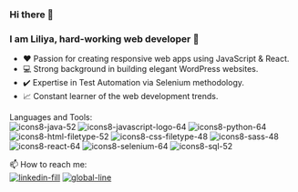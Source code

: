 ### Hi there 👋

<!--
**lyly2112/lyly2112** is a ✨ _special_ ✨ repository because its `README.md` (this file) appears on your GitHub profile.
-->
### I am Liliya, hard-working web developer 💪
- ❤️ Passion for creating responsive web apps using JavaScript & React. 
- 💻 Strong background in building elegant WordPress websites. 
- ✔️ Expertise in Test Automation via Selenium methodology. 
- 📈 Constant learner of the web development trends.

Languages and Tools: <br>
![icons8-java-52](https://user-images.githubusercontent.com/31433730/97638602-2482c380-19fa-11eb-924c-d3e0f111780e.png)
![icons8-javascript-logo-64](https://user-images.githubusercontent.com/31433730/97638203-5182a680-19f9-11eb-841d-4273a74f1ccd.png)
![icons8-python-64](https://user-images.githubusercontent.com/31433730/97638193-4d568900-19f9-11eb-85ff-017188cd9091.png)
![icons8-html-filetype-52](https://user-images.githubusercontent.com/31433730/97638669-49773680-19fa-11eb-9835-6950a99d9104.png)
![icons8-css-filetype-48](https://user-images.githubusercontent.com/31433730/97638851-b094eb00-19fa-11eb-9669-083346803f41.png)
![icons8-sass-48](https://user-images.githubusercontent.com/31433730/97638714-601d8d80-19fa-11eb-8a76-89eb3105411a.png)
![icons8-react-64](https://user-images.githubusercontent.com/31433730/97638208-534c6a00-19f9-11eb-8ce8-5adf1a11ec7e.png)
![icons8-selenium-64](https://user-images.githubusercontent.com/31433730/97638196-4f204c80-19f9-11eb-9f24-cad83adb9420.png)
![icons8-sql-52](https://user-images.githubusercontent.com/31433730/97638773-7f1c1f80-19fa-11eb-9b3e-e0bbfa1231e6.png)


📫 How to reach me: <br>
[![linkedin-fill](https://user-images.githubusercontent.com/31433730/97636407-4f6b1880-19f6-11eb-915a-737b76f52c9f.png)][1]
[![global-line](https://user-images.githubusercontent.com/31433730/97636511-79243f80-19f6-11eb-9376-b0d2427bd2e5.png)][2]

[1]: https://www.linkedin.com/in/liliya-sherstobitova-322a4b125/
[2]: https://liliya-sherstobitova.netlify.app/


